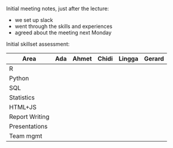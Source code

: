 Initial meeting notes, just after the lecture:

- we set up slack
- went through the skills and experiences
- agreed about the meeting next Monday


Initial skillset assessment:

| Area     | Ada   | Ahmet  | Chidi  | Lingga | Gerard |
| -------- | ----- | ------ | ------ | ------ | ------ |
| R |  |  |  |   |  |
| Python |  |  |  |   |  |
| SQL |  |  |  |   |  |
| Statistics |  |  |  |   |  |
| HTML+JS |  |  |  |   |  |
| Report Writing |  |  |  |   |  |
| Presentations |  |  |  |   |  |
| Team mgmt | | | | | |
